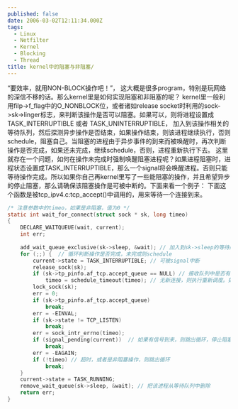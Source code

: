 ```yaml
---
published: false
date: 2006-03-02T12:11:34.000Z
tags:
  - Linux
  - Netfilter
  - Kernel
  - Blocking
  - Thread
title: kernel中的阻塞与非阻塞/
---
```


“要效率，就用NON-BLOCK操作吧！”， 这大概是很多program，特别是玩网络的深信不移的话。那么kernel里是如何实现阻塞和非阻塞的呢？
kernel里一般利用filp->f_flag中的O_NONBLOCK位，或者诸如release socket时利用的sock->sk->linger标志，来判断该操作是否可以阻塞。如果可以，则将进程设置成TASK_INTERRUPTIBLE 或者 TASK_UNINTERRUPTIBLE， 加入到该操作相关的等待队列，然后探测异步操作是否结束，如果操作结束，则该进程继续执行，否则schedule，阻塞自己。当阻塞的进程由于异步事件的到来而被唤醒时，再次判断操作是否完成，如果还未完成，继续schedule，否则，进程重新执行下去。
这里就存在一个问题，如何在操作未完成时强制唤醒阻塞进程呢？如果进程阻塞时，进程状态设置成TASK_INTERRUPTIBLE，那么一个signal将会唤醒进程。否则只能等待操作完成。所以如果你自己再kernel里写了一些能阻塞的操作，并且希望异步的停止阻塞，那么请确保该阻塞操作是可被中断的。下面来看一个例子：
下面这个函数是被tcp_ipv4.c:tcp_accept()中调用的，用来等待一个连接到来。

``` C
/* 注意参数中的timeo，如果是非阻塞，值为0 */
static int wait_for_connect(struct sock * sk, long timeo)
{
    DECLARE_WAITQUEUE(wait, current);
    int err;
 
    add_wait_queue_exclusive(sk->sleep, &wait); // 加入到sk->sleep的等待队列上，准备阻塞。
    for (;;) {  // 循环判断操作是否完成，未完成则schedule
        current->state = TASK_INTERRUPTIBLE; // 可被signal中断
        release_sock(sk);
        if (sk->tp_pinfo.af_tcp.accept_queue == NULL) // 接收队列中是否有新连接？
            timeo = schedule_timeout(timeo); // 无新连接，则执行重新调度。如果timeo==0 schedule_timeout的行为类似schedule，但是进程确被重新放入running task队列中，等待运行，所以会被快速的执行。
        lock_sock(sk);
        err = 0;
        if (sk->tp_pinfo.af_tcp.accept_queue)
            break;
        err = -EINVAL;
        if (sk->state != TCP_LISTEN)
            break;
        err = sock_intr_errno(timeo);
        if (signal_pending(current))  // 如果有信号到来，则跳出循环，停止阻塞
            break;
        err = -EAGAIN;
        if (!timeo) // 超时，或者是非阻塞操作，则跳出循环
            break;
    }
    current->state = TASK_RUNNING;
    remove_wait_queue(sk->sleep, &wait); // 把该进程从等待队列中删除
    return err;
}
```
